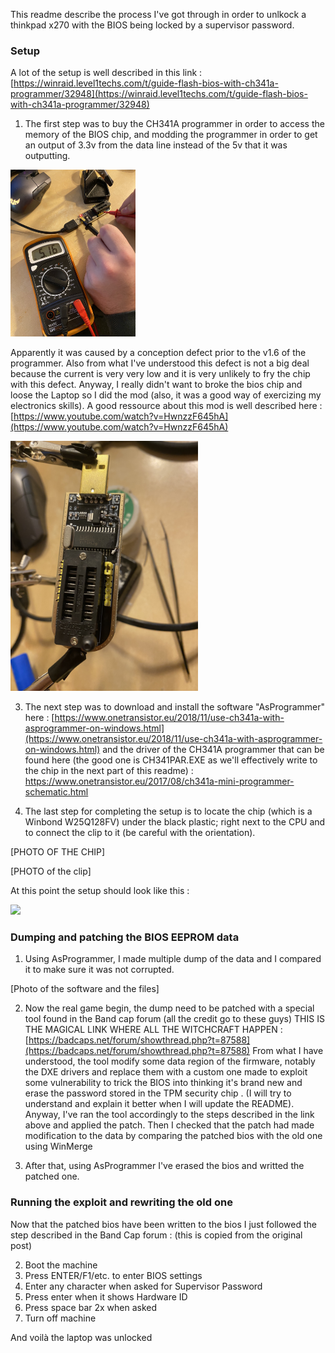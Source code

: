 This readme describe the process I've got through in order to unlkock a thinkpad x270 with the BIOS being locked by a supervisor password.

### Setup
A lot of the setup is well described in this link : [https://winraid.level1techs.com/t/guide-flash-bios-with-ch341a-programmer/32948](https://winraid.level1techs.com/t/guide-flash-bios-with-ch341a-programmer/32948)

1. The first step was to buy the CH341A programmer in order to access the memory of the BIOS chip, and modding the programmer in order to get an output of 3.3v from the data line instead of the 5v that it was outputting.

<img src="https://raw.githubusercontent.com/Tictactouc/x270_BIOS_Reset/master/Doc/photos/IMG_3240.jpeg" width="200">

Apparently it was caused by a conception defect prior to the v1.6 of the programmer. 
Also from what I've understood this defect is not a big deal because the current is very very low and it is very unlikely to fry the chip with this defect. 
Anyway, I really didn't want to broke the bios chip and loose the Laptop so I did the mod (also, it was a good way of exercizing my electronics skills).
A good ressource about this mod is well described here : [https://www.youtube.com/watch?v=HwnzzF645hA](https://www.youtube.com/watch?v=HwnzzF645hA)

<img src="https://raw.githubusercontent.com/Tictactouc/x270_BIOS_Reset/master/Doc/photos/IMG_3250.jpeg" width="300">


3. The next step was to download and install the software "AsProgrammer" here : [https://www.onetransistor.eu/2018/11/use-ch341a-with-asprogrammer-on-windows.html](https://www.onetransistor.eu/2018/11/use-ch341a-with-asprogrammer-on-windows.html)
   and the driver of the CH341A programmer that can be found here (the good one is CH341PAR.EXE as we'll effectively write to the chip in the next part of this readme) : [https://www.onetransistor.eu/2017/08/ch341a-mini-programmer-schematic.html
](https://www.onetransistor.eu/2017/08/ch341a-mini-programmer-schematic.html)

5. The last step for completing the setup is to locate the chip (which is a Winbond W25Q128FV) under the black plastic; right next to the CPU and to connect the clip to it (be careful with the orientation).

[PHOTO OF THE CHIP]

[PHOTO of the clip]



At this point the setup should look like this :

<img src="https://github.com/Tictactouc/x270_BIOS_Reset/assets/63233669/7479412d-8792-4a1b-9f1e-b559a1c869f9" width="500">

### Dumping and patching the BIOS EEPROM data

1. Using AsProgrammer, I made multiple dump of the data and I compared it to make sure it was not corrupted.

[Photo of the software and the files]

2. Now the real game begin, the dump need to be patched with a special tool found in the Band cap forum (all the credit go to these guys) THIS IS THE MAGICAL LINK WHERE ALL THE WITCHCRAFT HAPPEN : [https://badcaps.net/forum/showthread.php?t=87588](https://badcaps.net/forum/showthread.php?t=87588)
From what I have understood, the tool modify some data region of the firmware, notably the DXE drivers and replace them with a custom one made to exploit some vulnerability to trick the BIOS into thinking it's brand new and erase the password stored in the TPM security chip . (I will try to understand and explain it better when I will update the README).
Anyway, I've ran the tool accordingly to the steps described in the link above and applied the patch. Then I checked that the patch had made modification to the data by comparing the patched bios with the old one using WinMerge

1. After that, using AsProgrammer I've erased the bios and writted the patched one.

### Running the exploit and rewriting the old one

Now that the patched bios have been written to the bios I just followed the step described in the Band Cap forum :
(this is copied from the original post)

2. Boot the machine
3. Press ENTER/F1/etc. to enter BIOS settings
4. Enter any character when asked for Supervisor Password
5. Press enter when it shows Hardware ID
6. Press space bar 2x when asked
7. Turn off machine

And voilà the laptop was unlocked

